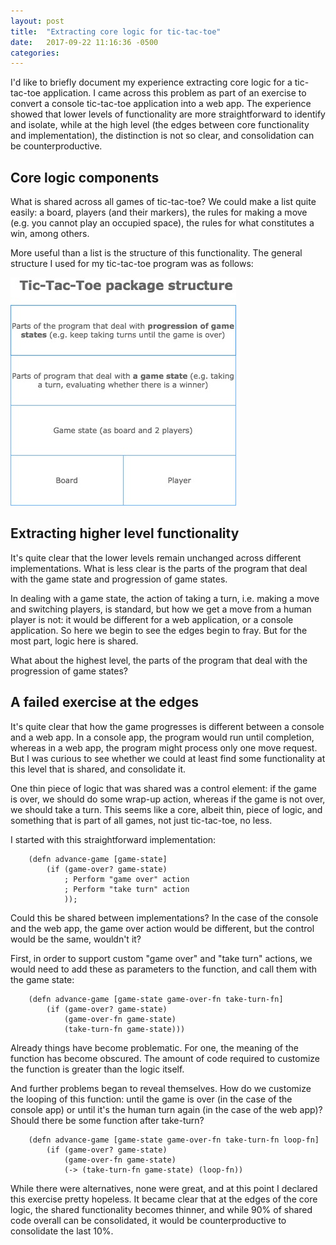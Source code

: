 ```yaml
---
layout: post
title:  "Extracting core logic for tic-tac-toe"
date:   2017-09-22 11:16:36 -0500
categories: 
---
```


I'd like to briefly document my experience extracting core logic for a tic-tac-toe application. I came across this problem as part of an exercise to convert a console tic-tac-toe application into a web app. The experience showed that lower levels of functionality are more straightforward to identify and isolate, while at the high level (the edges between core functionality and implementation), the distinction is not so clear, and consolidation can be counterproductive.


## Core logic components

What is shared across all games of tic-tac-toe? We could make a list quite easily: a board, players (and their markers), the rules for making a move (e.g. you cannot play an occupied space), the rules for what constitutes a win, among others.

More useful than a list is the structure of this functionality. The general structure I used for my tic-tac-toe program was as follows:

![alt text](/assets/tic-tac-toe-core-logic.jpg)


## Extracting higher level functionality

It's quite clear that the lower levels remain unchanged across different implementations. What is less clear is the parts of the program that deal with the game state and progression of game states.

In dealing with a game state, the action of taking a turn, i.e. making a move and switching players, is standard, but how we get a move from a human player is not: it would be different for a web application, or a console application. So here we begin to see the edges begin to fray. But for the most part, logic here is shared.

What about the highest level, the parts of the program that deal with the progression of game states?


## A failed exercise at the edges

It's quite clear that how the game progresses is different between a console and a web app. In a console app, the program would run until completion, whereas in a web app, the program might process only one move request. But I was curious to see whether we could at least find some functionality at this level that is shared, and consolidate it.

One thin piece of logic that was shared was a control element: if the game is over, we should do some wrap-up action, whereas if the game is not over, we should take a turn. This seems like a core, albeit thin, piece of logic, and something that is part of all games, not just tic-tac-toe, no less. 

I started with this straightforward implementation: 

```
	(defn advance-game [game-state]
		(if (game-over? game-state)
			; Perform "game over" action
			; Perform "take turn" action
			));
```

Could this be shared between implementations? In the case of the console and the web app, the game over action would be different, but the control would be the same, wouldn't it? 

First, in order to support custom "game over" and "take turn" actions, we would need to add these as parameters to the function, and call them with the game state:

```
	(defn advance-game [game-state game-over-fn take-turn-fn]
		(if (game-over? game-state)
			(game-over-fn game-state)
			(take-turn-fn game-state)))
```
Already things have become problematic. For one, the meaning of the function has become obscured. The amount of code required to customize the function is greater than the logic itself. 

And further problems began to reveal themselves. How do we customize the looping of this function: until the game is over (in the case of the console app) or until it's the human turn again (in the case of the web app)? Should there be some function after take-turn?

```
	(defn advance-game [game-state game-over-fn take-turn-fn loop-fn]
		(if (game-over? game-state)
			(game-over-fn game-state)
			(-> (take-turn-fn game-state) (loop-fn))
```

While there were alternatives, none were great, and at this point I declared this exercise pretty hopeless. It became clear that at the edges of the core logic, the shared functionality becomes thinner, and while 90% of shared code overall can be consolidated, it would be counterproductive to consolidate the last 10%.